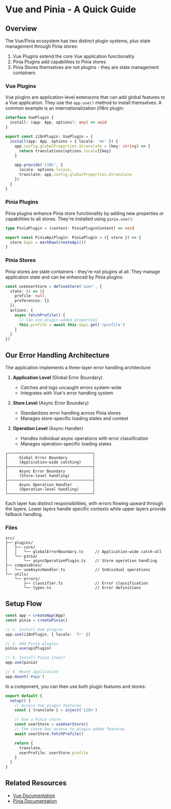# Vue and Pinia - A Quick Guide

## Overview

The Vue/Pinia ecosystem has two distinct plugin systems, plus state management through Pinia stores:

1. Vue Plugins extend the core Vue application functionality
2. Pinia Plugins add capabilities to Pinia stores
3. Pinia Stores themselves are not plugins - they are state management containers

### Vue Plugins
Vue plugins are application-level extensions that can add global features to a Vue application. They use the `app.use()` method to install themselves. A common example is an internationalization (i18n) plugin:

```typescript
interface VuePlugin {
  install: (app: App, options?: any) => void
}

export const i18nPlugin: VuePlugin = {
  install(app: App, options = { locale: 'en' }) {
    app.config.globalProperties.$translate = (key: string) => {
      return translations[options.locale][key]
    }

    app.provide('i18n', {
      locale: options.locale,
      translate: app.config.globalProperties.$translate
    })
  }
}
```

### Pinia Plugins
Pinia plugins enhance Pinia store functionality by adding new properties or capabilities to all stores. They're installed using `pinia.use()`:

```typescript
type PiniaPlugin = (context: PiniaPluginContext) => void

export const PiniaApiPlugin: PiniaPlugin = ({ store }) => {
  store.$api = markRaw(createApi())
}
```

### Pinia Stores
Pinia stores are state containers - they're not plugins at all. They manage application state and can be enhanced by Pinia plugins:

```typescript
const useUserStore = defineStore('user', {
  state: () => ({
    profile: null,
    preferences: {}
  }),
  actions: {
    async fetchProfile() {
      // Can use plugin-added properties
      this.profile = await this.$api.get('/profile')
    }
  }
})
```
## Our Error Handling Architecture

The application implements a three-layer error handling architecture:

1. **Application Level** (Global Error Boundary)
   - Catches and logs uncaught errors system-wide
   - Integrates with Vue's error handling system

2. **Store Level** (Async Error Boundary)
   - Standardizes error handling across Pinia stores
   - Manages store-specific loading states and context

3. **Operation Level** (Async Handler)
   - Handles individual async operations with error classification
   - Manages operation-specific loading states

```
┌─────────────────────────────────────┐
│     Global Error Boundary           │
│     (Application-wide catching)     │
├─────────────────────────────────────┤
│     Async Error Boundary            │
│     (Store-level handling)          │
├─────────────────────────────────────┤
│     Async Operation Handler         │
│     (Operation-level handling)      │
└─────────────────────────────────────┘
```

Each layer has distinct responsibilities, with errors flowing upward through the layers. Lower layers handle specific contexts while upper layers provide fallback handling.

### Files

```
src/
├── plugins/
│   ├── core/
│   │   └── globalErrorBoundary.ts     // Application-wide catch-all
│   └── pinia/
│       └── asyncOperationPlugin.ts    // Store operation handling
├── composables/
│   └── useAsyncHandler.ts             // Individual operations
└── utils/
    └── errors/
        ├── classifier.ts              // Error classification
        └── types.ts                   // Error definitions
```



## Setup Flow

```typescript
const app = createApp(App)
const pinia = createPinia()

// 1. Install Vue plugins
app.use(i18nPlugin, { locale: 'fr' })

// 2. Add Pinia plugins
pinia.use(apiPlugin)

// 3. Install Pinia itself
app.use(pinia)

// 4. Mount application
app.mount('#app')
```

In a component, you can then use both plugin features and stores:

```typescript
export default {
  setup() {
    // Access Vue plugin features
    const { translate } = inject('i18n')

    // Use a Pinia store
    const userStore = useUserStore()
    // The store has access to plugin-added features
    await userStore.fetchProfile()

    return {
      translate,
      userProfile: userStore.profile
    }
  }
}
```

## Related Resources

- [Vue Documentation](https://vuejs.org/guide/reusability/plugins.html)
- [Pinia Documentation](https://pinia.vuejs.org/core-concepts/)
